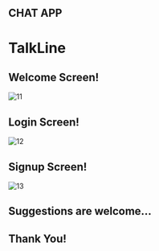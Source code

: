 ## CHAT APP

# TalkLine



## Welcome Screen!

![11](https://user-images.githubusercontent.com/96062970/157800498-f916efb7-5262-44c9-9660-eb1324bd3b4a.png)




## Login Screen!

![12](https://user-images.githubusercontent.com/96062970/157800551-94b341ed-5bd6-418c-b427-d74a34977a6a.png)




## Signup Screen!

![13](https://user-images.githubusercontent.com/96062970/157800596-366dc342-6552-4b2e-8ee1-4e0f175d9953.png)







## Suggestions are welcome...

## Thank You!
